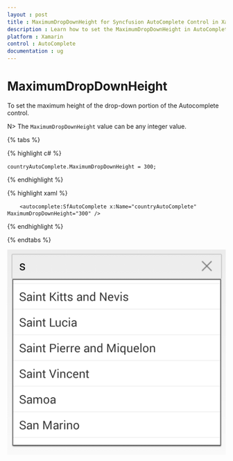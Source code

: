 ```yaml
---
layout : post
title : MaximumDropDownHeight for Syncfusion AutoComplete Control in Xamarin.Forms
description : Learn how to set the MaximumDropDownHeight in AutoComplete
platform : Xamarin
control : AutoComplete
documentation : ug
---
```


# MaximumDropDownHeight

To set the maximum height of the drop-down portion of the Autocomplete control. 

N> The `MaximumDropDownHeight` value can be any integer value.	

{% tabs %}

{% highlight c# %}
	
	countryAutoComplete.MaximumDropDownHeight = 300;
	 
{% endhighlight %}

{% highlight xaml %}

  		<autocomplete:SfAutoComplete x:Name="countryAutoComplete"  MaximumDropDownHeight="300" />

{% endhighlight %}

{% endtabs %}
 
![](images/maximumdropdownheight.png)
